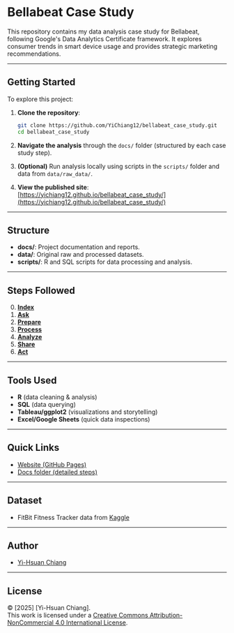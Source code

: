 # Bellabeat Case Study
This repository contains my data analysis case study for Bellabeat, following Google's Data Analytics Certificate framework. It explores consumer trends in smart device usage and provides strategic marketing recommendations.

---

## Getting Started

To explore this project:

1. **Clone the repository**:
   ```bash
   git clone https://github.com/YiChiang12/bellabeat_case_study.git
   cd bellabeat_case_study
   ```
2. **Navigate the analysis** through the `docs/` folder (structured by each case study step).

3. **(Optional)** Run analysis locally using scripts in the `scripts/` folder and data from `data/raw_data/`.

4. **View the published site**:  
   [https://yichiang12.github.io/bellabeat_case_study/](https://yichiang12.github.io/bellabeat_case_study/)

---

## Structure
- **docs/**: Project documentation and reports.
- **data/**: Original raw and processed datasets.
- **scripts/**: R and SQL scripts for data processing and analysis.

---

## Steps Followed
0. **[Index](/docs/index.md)**
1. **[Ask](/docs/step1_ask/step1_ask.md)**
2. **[Prepare](/docs/step2_prepare/step2_prepare.md)**
3. **[Process](/docs/step3_process/step3_process.md)**
4. **[Analyze](/docs/step4_analyze/step4_analyze.md)**
5. **[Share](/docs/step5_share/step5_share.md)**
6. **[Act](/docs/step6_act/step6_act.md)**

---

## Tools Used
- **R** (data cleaning & analysis)
- **SQL** (data querying)
- **Tableau/ggplot2** (visualizations and storytelling)
- **Excel/Google Sheets** (quick data inspections)

---

## Quick Links
- [Website (GitHub Pages)](https://yichiang12.github.io/bellabeat_case_study/)
- [Docs folder (detailed steps)](docs/index/index.md)

<!-- - [Setup instructions](docs/index.md#getting-started) -->

---

## Dataset
- FitBit Fitness Tracker data from 
  [Kaggle](https://www.kaggle.com/datasets/arashnic/fitbit)

---

## Author
- [Yi-Hsuan Chiang](https://github.com/YiChiang12)

---

## License
© [2025] [Yi-Hsuan Chiang].  
This work is licensed under a [Creative Commons Attribution-NonCommercial 4.0 International License](https://creativecommons.org/licenses/by-nc/4.0/).
